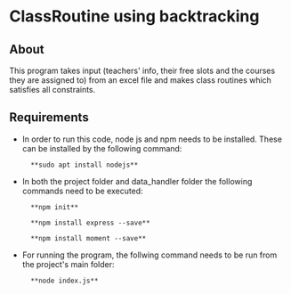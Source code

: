 # ClassRoutine using backtracking

## About

This program takes input (teachers' info, their free slots and the courses they are assigned to) from an excel file and makes class routines which satisfies all constraints.

## Requirements

- In order to run this code, node js and npm needs to be installed. These can be installed by the following command:

		**sudo apt install nodejs**

- In both the project folder and data_handler folder the following commands need to be executed:

		**npm init**

		**npm install express --save**

		**npm install moment --save**

- For running the program, the follwing command needs to be run from the project's main folder:

		**node index.js**
